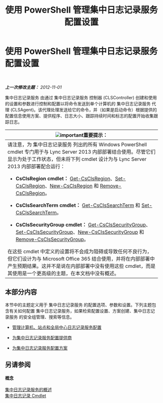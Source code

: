 ﻿---
title: 使用 PowerShell 管理集中日志记录服务配置设置
TOCTitle: 使用 PowerShell 管理集中日志记录服务配置设置
ms:assetid: f455c3aa-0061-413d-bdfb-a3e78f82723d
ms:mtpsurl: https://technet.microsoft.com/zh-cn/library/JJ721938(v=OCS.15)
ms:contentKeyID: 49888687
ms.date: 05/19/2016
mtps_version: v=OCS.15
ms.translationtype: HT
---

# 使用 PowerShell 管理集中日志记录服务配置设置

 

_**上一次修改主题：** 2012-11-01_

集中日志记录服务 由通过 集中日志记录服务 控制器 (CLSController) 创建和使用的设置和参数进行控制和配置以将命令发送到单个计算机的 集中日志记录服务 代理 (CLSAgent)。该代理处理发送给它的命令，并（如果是启动命令）根据提供的配置信息使用方案、提供程序、日志大小、跟踪持续时间和标志的配置开始收集跟踪日志。

<table>
<colgroup>
<col style="width: 100%" />
</colgroup>
<thead>
<tr class="header">
<th><img src="images/Gg398794.important(OCS.15).gif" title="important" alt="important" />重要提示：</th>
</tr>
</thead>
<tbody>
<tr class="odd">
<td>请注意，为 集中日志记录服务 列出的所有 Windows PowerShell cmdlet 专门用于与 Lync Server 2013 内部部署结合使用。尽管它们显示为处于工作状态，但未将下列 cmdlet 设计为与 Lync Server 2013 内部部署配合运行：
<ul>
<li><p><strong>CsClsRegion cmdlet：</strong> <a href="https://docs.microsoft.com/en-us/powershell/module/skype/Get-CsClsRegion">Get-CsClsRegion</a>、<a href="https://docs.microsoft.com/en-us/powershell/module/skype/Set-CsClsRegion">Set-CsClsRegion</a>、<a href="https://docs.microsoft.com/en-us/powershell/module/skype/New-CsClsRegion">New-CsClsRegion</a> 和 <a href="https://docs.microsoft.com/en-us/powershell/module/skype/Remove-CsClsRegion">Remove-CsClsRegion</a>。</p></li>
<li><p><strong>CsClsSearchTerm cmdlet：</strong> <a href="https://docs.microsoft.com/en-us/powershell/module/skype/Get-CsClsSearchTerm">Get-CsClsSearchTerm</a> 和 <a href="https://docs.microsoft.com/en-us/powershell/module/skype/Set-CsClsSearchTerm">Set-CsClsSearchTerm</a>。</p></li>
<li><p><strong>CsClsSecurityGroup cmdlet：</strong> <a href="https://docs.microsoft.com/en-us/powershell/module/skype/Get-CsClsSecurityGroup">Get-CsClsSecurityGroup</a>、<a href="https://docs.microsoft.com/en-us/powershell/module/skype/Set-CsClsSecurityGroup">Set-CsClsSecurityGroup</a>、<a href="https://docs.microsoft.com/en-us/powershell/module/skype/New-CsClsSecurityGroup">New-CsClsSecurityGroup</a> 和 <a href="https://docs.microsoft.com/en-us/powershell/module/skype/Remove-CsClsSecurityGroup">Remove-CsClsSecurityGroup</a>。</p></li>
</ul>
在这些 cmdlet 中定义的设置将不会成为阻碍或导致任何不良行为，但它们设计为与 Microsoft Office 365 结合使用，并将在内部部署中产生预期结果。这并不是说在内部部署中没有使用这些 cmdlet，而是其使用是一个更高级的主题，在本文档中没有概述。</td>
</tr>
</tbody>
</table>


## 本部分内容

本节中的主题定义用于 集中日志记录服务 的配置选项、参数和设置。下列主题包含有关如何配置 集中日志记录服务，如果检索配置设置、方案创建、集中日志记录服务 的安全组管理、搜索等信息。

  - [管理计算机、站点和全局中心日志记录服务配置](lync-server-2013-managing-computer-site-and-global-centralized-logging-service-configuration.md)

  - [为集中日志记录服务配置提供商](lync-server-2013-configuring-providers-for-centralized-logging-service.md)

  - [为集中日志记录服务配置方案](lync-server-2013-configuring-scenarios-for-the-centralized-logging-service.md)

## 另请参阅

#### 概念

[集中日志记录服务的概述](lync-server-2013-overview-of-the-centralized-logging-service.md)  
[集中日志记录 Cmdlet](https://docs.microsoft.com/en-us/powershell/module/skype/)

